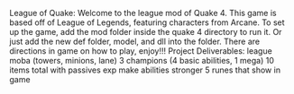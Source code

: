 League of Quake: Welcome to the league mod of Quake 4. This game is based off of League of Legends, featuring characters from Arcane. To set up the game, add the mod folder inside the quake 4 directory to run it. Or just add the new def folder, model, and dll into the folder. There are directions in game on how to play, enjoy!!! 
Project Deliverables:
league moba (towers, minions, lane)
3 champions (4 basic abilities, 1 mega)
10 items total with passives
exp make abilities stronger
5 runes that show in game
